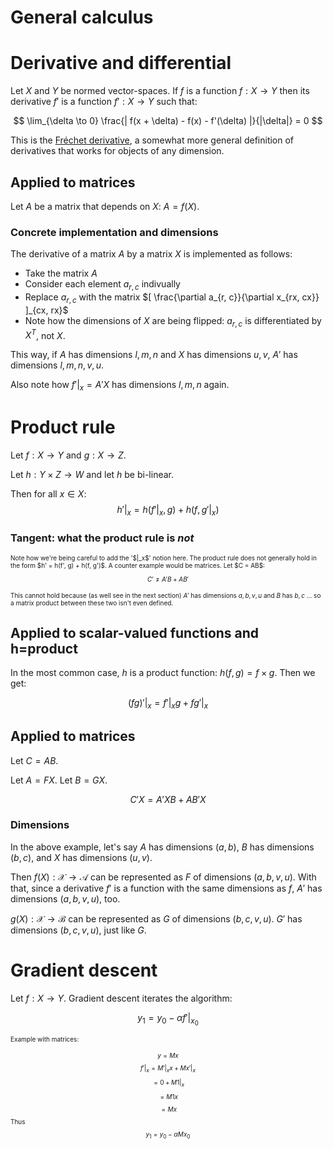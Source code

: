 # General calculus

# Derivative and differential
Let $X$ and $Y$ be normed vector-spaces.
If $f$ is a function $f: X \to Y$ then its derivative $f'$ is a function $f': X \to Y$ such that: 

$$ \lim_{\delta \to 0} \frac{| f(x + \delta) - f(x) - f'(\delta) |}{|\delta|} = 0 $$

This is the [Fréchet derivative](https://en.wikipedia.org/wiki/Fr%C3%A9chet_derivative), a somewhat more general definition of derivatives that works for objects of any dimension.

## Applied to matrices
Let $A$ be a matrix that depends on $X$: $A = f(X)$.

### Concrete implementation and dimensions
The derivative of a matrix $A$ by a matrix $X$ is implemented as follows:
- Take the matrix $A$
- Consider each element $a_{r, c}$ indivually
- Replace $a_{r, c}$ with the matrix $[ \frac{\partial a_{r, c}}{\partial x_{rx, cx}} ]_{cx, rx}$
- Note how the dimensions of $X$ are being flipped: $a_{r, c}$ is differentiated by $X^T$, not $X$.

This way, if $A$ has dimensions $l, m, n$ and $X$ has dimensions $u, v$, $A'$ has dimensions $l, m, n, v, u$.

Also note how $f'|_x =A'X$ has dimensions $l, m, n$ again.


# Product rule
Let $f: X \to Y$ and $g: X \to Z$.

Let $h: Y \times Z \to W$ and let $h$ be bi-linear.

Then for all $x \in X$:
$$ h'|_x = h(f'|_x, g) + h(f, g'|_x) $$


### Tangent: what the product rule is *not*
<font size="1">
Note how we're being careful to add the '$|_x$' notion here. The product rule does not generally hold in the form $h' = h(f', g) + h(f, g')$. A counter example would be matrices. Let $C = AB$:

$$ C' \neq A'B + AB' $$

This cannot hold because (as well see in the next section) $A'$ has dimensions $a, b, v, u$ and $B$ has $b, c$ ... so a matrix product between these two isn't even defined.
</font>

## Applied to scalar-valued functions and h=product
In the most common case, $h$ is a product function: $h(f, g) = f \times g$.
Then we get: 

$$ (fg)'|_x = f'|_xg + fg'|_x $$

## Applied to matrices
Let $C = AB$.

Let $A = FX$. Let $B = GX$.

$$ C'X = A'XB + AB'X $$

### Dimensions
In the above example, let's say $A$ has dimensions $(a, b)$, $B$ has dimensions $(b, c)$, and $X$ has dimensions $(u, v)$.

Then $f(X): \mathscr{X} \to \mathscr{A}$ can be represented as $F$ of dimensions $(a, b, v, u)$.
With that, since a derivative $f'$ is a function with the same dimensions as $f$, $A'$ has dimensions $(a, b, v, u)$, too.

$g(X): \mathscr{X} \to \mathscr{B}$ can be represented as $G$ of dimensions $(b, c, v, u)$.
$G'$ has dimensions $(b, c, v, u)$, just like $G$.


# Gradient descent
Let $f: X \to Y$.
Gradient descent iterates the algorithm: 

$$ y_1 = y_0 - \alpha f'|_{x_0} $$

<font size="1">
Example with matrices:

$$ y = M x $$
$$ f'|_x = M'|_x x + M x'|_x $$
$$       = 0       + M 1 |_x $$
$$       =           M 1 x $$
$$       =           M x $$
Thus 
$$ y_1 = y_0 - \alpha M x_0 $$
</font>